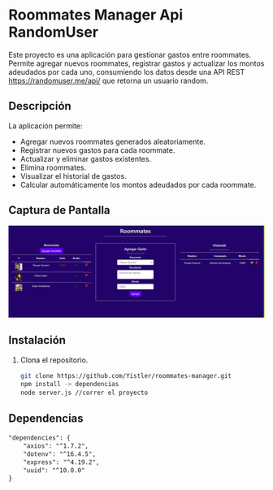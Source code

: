 # Roommates Manager Api RandomUser

Este proyecto es una aplicación para gestionar gastos entre roommates. Permite agregar nuevos roommates, registrar gastos y actualizar los montos adeudados por cada uno, consumiendo los datos desde una API REST https://randomuser.me/api/ que retorna un usuario random.

## Descripción

La aplicación permite:

- Agregar nuevos roommates generados aleatoriamente.
- Registrar nuevos gastos para cada roommate.
- Actualizar y eliminar gastos existentes.
- Elimina roommates.
- Visualizar el historial de gastos.
- Calcular automáticamente los montos adeudados por cada roommate.

## Captura de Pantalla

![Captura de Pantalla](./img/roommate.png)

## Instalación

1. Clona el repositorio.
   ```bash
   git clone https://github.com/Yistler/roommates-manager.git
   npm install -> dependencias 
   node server.js //correr el proyecto

## Dependencias
```
"dependencies": {
    "axios": "^1.7.2",
    "dotenv": "^16.4.5",
    "express": "^4.19.2",
    "uuid": "^10.0.0"
}